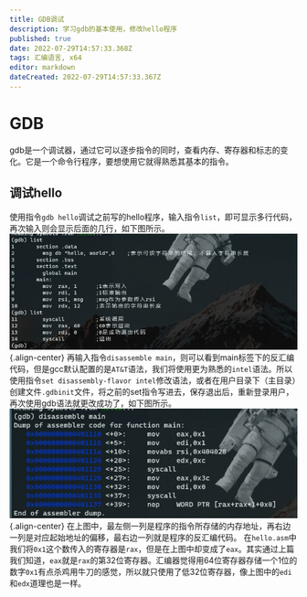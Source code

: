 ```yaml
---
title: GDB调试
description: 学习gdb的基本使用，修改hello程序
published: true
date: 2022-07-29T14:57:33.368Z
tags: 汇编语言, x64
editor: markdown
dateCreated: 2022-07-29T14:57:33.367Z
---
```


# GDB
gdb是一个调试器，通过它可以逐步指令的同时，查看内存、寄存器和标志的变化。它是一个命令行程序，要想使用它就得熟悉其基本的指令。

## 调试hello
使用指令`gdb hello`调试之前写的hello程序，输入指令`list`，即可显示多行代码，再次输入则会显示后面的几行，如下图所示。
![x64汇编语言_gdb_1.jpg](/x64汇编语言_gdb_1.jpg){.align-center}
再输入指令`disassemble main`，则可以看到main标签下的反汇编代码，但是gcc默认配置的是`AT&T`语法，我们将使用更为熟悉的`intel`语法。所以使用指令`set disassembly-flavor intel`修改语法，或者在用户目录下（主目录）创建文件`.gdbinit`文件，将之前的set指令写进去，保存退出后，重新登录用户，再次使用gdb语法就更改成功了，如下图所示。
![x64汇编语言_gdb_2.jpg](/x64汇编语言_gdb_2.jpg){.align-center}
在上图中，最左侧一列是程序的指令所存储的内存地址，再右边一列是对应起始地址的偏移，最右边一列就是程序的反汇编代码。
在`hello.asm`中我们将`0x1`这个数传入的寄存器是`rax`，但是在上图中却变成了`eax`。其实通过上篇我们知道，`eax`就是`rax`的第32位寄存器。汇编器觉得用64位寄存器存储一个1位的数字`0x1`有点杀鸡用牛刀的感觉，所以就只使用了低32位寄存器，像上图中的`edi`和`edx`道理也是一样。